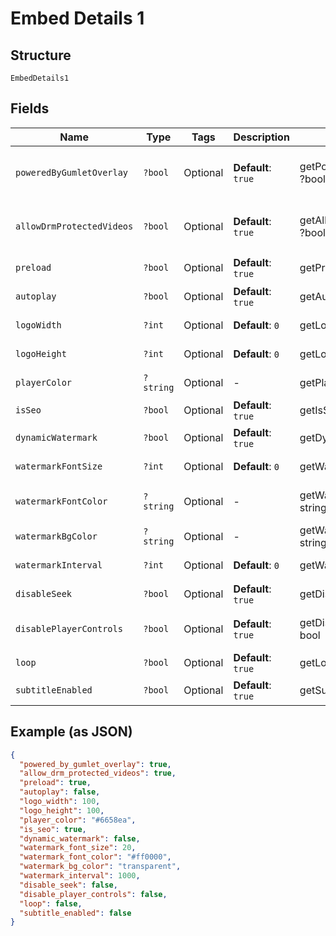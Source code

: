 
# Embed Details 1

## Structure

`EmbedDetails1`

## Fields

| Name | Type | Tags | Description | Getter | Setter |
|  --- | --- | --- | --- | --- | --- |
| `poweredByGumletOverlay` | `?bool` | Optional | **Default**: `true` | getPoweredByGumletOverlay(): ?bool | setPoweredByGumletOverlay(?bool poweredByGumletOverlay): void |
| `allowDrmProtectedVideos` | `?bool` | Optional | **Default**: `true` | getAllowDrmProtectedVideos(): ?bool | setAllowDrmProtectedVideos(?bool allowDrmProtectedVideos): void |
| `preload` | `?bool` | Optional | **Default**: `true` | getPreload(): ?bool | setPreload(?bool preload): void |
| `autoplay` | `?bool` | Optional | **Default**: `true` | getAutoplay(): ?bool | setAutoplay(?bool autoplay): void |
| `logoWidth` | `?int` | Optional | **Default**: `0` | getLogoWidth(): ?int | setLogoWidth(?int logoWidth): void |
| `logoHeight` | `?int` | Optional | **Default**: `0` | getLogoHeight(): ?int | setLogoHeight(?int logoHeight): void |
| `playerColor` | `?string` | Optional | - | getPlayerColor(): ?string | setPlayerColor(?string playerColor): void |
| `isSeo` | `?bool` | Optional | **Default**: `true` | getIsSeo(): ?bool | setIsSeo(?bool isSeo): void |
| `dynamicWatermark` | `?bool` | Optional | **Default**: `true` | getDynamicWatermark(): ?bool | setDynamicWatermark(?bool dynamicWatermark): void |
| `watermarkFontSize` | `?int` | Optional | **Default**: `0` | getWatermarkFontSize(): ?int | setWatermarkFontSize(?int watermarkFontSize): void |
| `watermarkFontColor` | `?string` | Optional | - | getWatermarkFontColor(): ?string | setWatermarkFontColor(?string watermarkFontColor): void |
| `watermarkBgColor` | `?string` | Optional | - | getWatermarkBgColor(): ?string | setWatermarkBgColor(?string watermarkBgColor): void |
| `watermarkInterval` | `?int` | Optional | **Default**: `0` | getWatermarkInterval(): ?int | setWatermarkInterval(?int watermarkInterval): void |
| `disableSeek` | `?bool` | Optional | **Default**: `true` | getDisableSeek(): ?bool | setDisableSeek(?bool disableSeek): void |
| `disablePlayerControls` | `?bool` | Optional | **Default**: `true` | getDisablePlayerControls(): ?bool | setDisablePlayerControls(?bool disablePlayerControls): void |
| `loop` | `?bool` | Optional | **Default**: `true` | getLoop(): ?bool | setLoop(?bool loop): void |
| `subtitleEnabled` | `?bool` | Optional | **Default**: `true` | getSubtitleEnabled(): ?bool | setSubtitleEnabled(?bool subtitleEnabled): void |

## Example (as JSON)

```json
{
  "powered_by_gumlet_overlay": true,
  "allow_drm_protected_videos": true,
  "preload": true,
  "autoplay": false,
  "logo_width": 100,
  "logo_height": 100,
  "player_color": "#6658ea",
  "is_seo": true,
  "dynamic_watermark": false,
  "watermark_font_size": 20,
  "watermark_font_color": "#ff0000",
  "watermark_bg_color": "transparent",
  "watermark_interval": 1000,
  "disable_seek": false,
  "disable_player_controls": false,
  "loop": false,
  "subtitle_enabled": false
}
```

